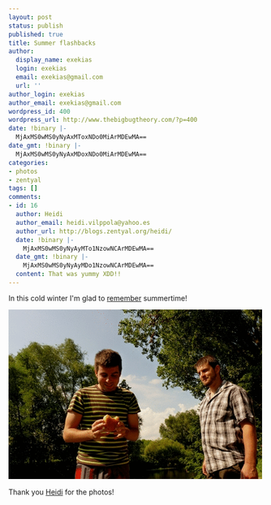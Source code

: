 ```yaml
---
layout: post
status: publish
published: true
title: Summer flashbacks
author:
  display_name: exekias
  login: exekias
  email: exekias@gmail.com
  url: ''
author_login: exekias
author_email: exekias@gmail.com
wordpress_id: 400
wordpress_url: http://www.thebigbugtheory.com/?p=400
date: !binary |-
  MjAxMS0wMS0yNyAxMToxNDo0MiArMDEwMA==
date_gmt: !binary |-
  MjAxMS0wMS0yNyAxMDoxNDo0MiArMDEwMA==
categories:
- photos
- zentyal
tags: []
comments:
- id: 16
  author: Heidi
  author_email: heidi.vilppola@yahoo.es
  author_url: http://blogs.zentyal.org/heidi/
  date: !binary |-
    MjAxMS0wMS0yNyAyMTo1NzowNCArMDEwMA==
  date_gmt: !binary |-
    MjAxMS0wMS0yNyAyMDo1NzowNCArMDEwMA==
  content: That was yummy XDD!!
---
```

<p>In this cold winter I'm glad to <a href="http://blogs.zentyal.org/heidi/2010/11/29/on-how-rafting-makes-a-great-team-and-why-vaaaamos-is-our-battle-cry/">remember</a> summertime!</p>
<p><img src="/wp-content/uploads/2011/01/exekias.gif" alt="" title="Into the wild" width="500" height="334" class="aligncenter size-full wp-image-401" /></p>
<p>Thank you <a href="http://blogs.zentyal.org/heidi/">Heidi</a> for the photos!</p>
